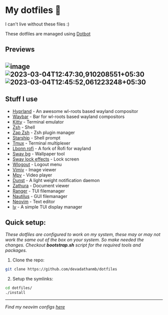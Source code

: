 # My dotfiles 🖤

I can't live without these files :)

These dotfiles are managed using [Dotbot](https://github.com/anishathalye/dotbot)

## Previews

![image](https://user-images.githubusercontent.com/84301852/222884069-222f5962-dbc5-49c3-90ea-b5c6d95cdb56.png)
<br>
![2023-03-04T12:47:30,910208551+05:30](https://user-images.githubusercontent.com/84301852/222883559-4b698732-5eac-4d19-af70-59e8e8e9f014.png)
<br>
![2023-03-04T12:45:52,061223248+05:30](https://user-images.githubusercontent.com/84301852/222883536-5622d774-bc60-49bc-9128-83a43bcb2b7b.png)
<br>
---

## Stuff I use

- [Hyprland](https://hyprland.org/) - An awesome wl-roots based wayland compositor
- [Waybar](https://github.com/Alexays/Waybar) - Bar for wl-roots based wayland compositors
- [Kitty](https://sw.kovidgoyal.net/kitty/) - Terminal emulator
- [Zsh](https://www.zsh.org/) - Shell
- [Zap Zsh](https://github.com/zap-zsh/zap) - Zsh plugin manager
- [Starship](https://starship.rs/) - Shell prompt
- [Tmux](https://github.com/tmux/tmux) - Terminal multiplexer
- [Lbonn rofi](https://github.com/lbonn/rofi) - A fork of Rofi for wayland
- [Sway bg](https://github.com/swaywm/swaybg) - Wallpaper tool
- [Sway lock effects](https://github.com/mortie/swaylock-effects) - Lock screen
- [Wlogout](https://github.com/ArtsyMacaw/wlogout) - Logout menu
- [Vimiv](https://github.com/karlch/vimiv) - Image viewer
- [Mpv](https://github.com/mpv-player/mpv) - Video player
- [Dunst](https://github.com/dunst-project/dunst) - A light weight notification daemon
- [Zathura](https://github.com/pwmt/zathura) - Document viewer
- [Ranger](https://github.com/ranger/ranger) - TUI filemanager
- [Nautilus](https://gitlab.gnome.org/GNOME/nautilus) - GUI filemanager
- [Neovim](https://github.com/neovim/neovim) - Text editor
- [ly](https://github.com/fairyglade/ly) - A simple TUI display manager

## Quick setup:

_These dotfiles are configured to work on my system, these may or may not work the same out of the box on your system. So make needed the changes. Checkout **bootstrap.sh** script for the required tools and packages._
<br>

1. Clone the repo:

```bash
git clone https://github.com/devadathanmb/dotfiles
```

2. Setup the symlinks:

```bash
cd dotfiles/
./install
```

---

_Find my neovim configs [here](https://github.com/devadathanmb/entevim)_
